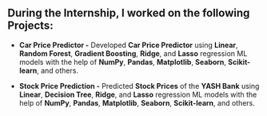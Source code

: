 ## During the Internship, I worked on the following Projects: 

 - **Car Price Predictor -** Developed **Car Price Predictor** using **Linear**, **Random Forest**, **Gradient Boosting**, **Ridge**, and **Lasso** regression ML models with the help of **NumPy**, **Pandas**, **Matplotlib**, **Seaborn**, **Scikit-learn**, and others.

 - **Stock Price Prediction -** Predicted **Stock Prices** of the **YASH Bank** using **Linear**, **Decision Tree**, **Ridge**, and **Lasso** regression ML models with the help of **NumPy**, **Pandas**, **Matplotlib**, **Seaborn**, **Scikit-learn**, and others.
